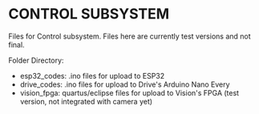# CONTROL SUBSYSTEM

Files for Control subsystem.
Files here are currently test versions and not final.

Folder Directory:
- esp32_codes: .ino files for upload to ESP32
- drive_codes: .ino files for upload to Drive's Arduino Nano Every
- vision_fpga: quartus/eclipse files for upload to Vision's FPGA (test version, not integrated with camera yet)